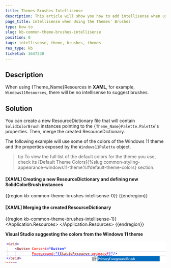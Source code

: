 ```yaml
---
title: Themes Brushes Intellisense
description: This article will show you how to add intellisense when using the brushes of the themes in XAML.
page_title: Intellisense when Using the Themes' Brushes
type: how-to
slug: kb-common-theme-brushes-intellisense
position: 0
tags: intellisense, theme, brushes, themes
res_type: kb
ticketid: 1647230
---
```


## Description

When using {Theme_Name}Resources in __XAML__, for example, `Windows11Resources`, there will be no intellisense to suggest brushes.

## Solution

You can create a new ResourceDictionary file that will contain `SolidColorBrush` instances pointing to the `{Theme_Name}Palette.Palette`'s properties. Then, merge the created ResourceDictionary.

The following example will use some of the colors of the Windows 11 theme and the properties exposed by the `Windows11Palette` object.

>tip To view the full list of the default colors for the theme you use, check its [Default Theme Colors]{%slug common-styling-appearance-windows11-theme%#default-theme-colors} section.

#### __[XAML] Creating a new ResourceDictionary and defining new SolidColorBrush instances__
{{region kb-common-theme-brushes-intellisense-0}}
    <ResourceDictionary xmlns="http://schemas.microsoft.com/winfx/2006/xaml/presentation"
                        xmlns:x="http://schemas.microsoft.com/winfx/2006/xaml"
                        xmlns:telerik="http://schemas.telerik.com/2008/xaml/presentation">
        <SolidColorBrush x:Key="PrimaryForegroundBrush" Color="{Binding Source={x:Static telerik:Windows11Palette.Palette}, Path=PrimaryForegroundColor}" />
        <SolidColorBrush x:Key="SecondaryForegroundBrush" Color="{Binding Source={x:Static telerik:Windows11Palette.Palette}, Path=SecondaryForegroundColor}" />
        <SolidColorBrush x:Key="TertiaryForegroundBrush" Color="{Binding Source={x:Static telerik:Windows11Palette.Palette}, Path=TertiaryForegroundColor}" />
        <SolidColorBrush x:Key="DisabledForegroundBrush" Color="{Binding Source={x:Static telerik:Windows11Palette.Palette}, Path=DisabledForegroundColor}" />
        <SolidColorBrush x:Key="AccentControlForegroundBrush" Color="{Binding Source={x:Static telerik:Windows11Palette.Palette}, Path=AccentControlForegroundColor}" />
        <SolidColorBrush x:Key="IconBrush" Color="{Binding Source={x:Static telerik:Windows11Palette.Palette}, Path=IconColor}" />
        <SolidColorBrush x:Key="IconSecondaryBrush" Color="{Binding Source={x:Static telerik:Windows11Palette.Palette}, Path=IconSecondaryColor}" />
        <SolidColorBrush x:Key="PrimaryBackgroundBrush" Color="{Binding Source={x:Static telerik:Windows11Palette.Palette}, Path=PrimaryBackgroundColor}" />
        <SolidColorBrush x:Key="PrimarySolidBackgroundBrush" Color="{Binding Source={x:Static telerik:Windows11Palette.Palette}, Path=PrimarySolidBackgroundColor}" />
        <SolidColorBrush x:Key="SecondaryBackgroundBrush" Color="{Binding Source={x:Static telerik:Windows11Palette.Palette}, Path=SecondaryBackgroundColor}" />
        <SolidColorBrush x:Key="TertiaryBackgroundBrush" Color="{Binding Source={x:Static telerik:Windows11Palette.Palette}, Path=TertiaryBackgroundColor}" />
        <SolidColorBrush x:Key="TertiarySmokeBackgroundBrush" Color="{Binding Source={x:Static telerik:Windows11Palette.Palette}, Path=TertiarySmokeBackgroundColor}" />
        <SolidColorBrush x:Key="SubtleBrush" Color="{Binding Source={x:Static telerik:Windows11Palette.Palette}, Path=SubtleColor}" />
        <SolidColorBrush x:Key="SubtleSecondaryBrush" Color="{Binding Source={x:Static telerik:Windows11Palette.Palette}, Path=SubtleSecondaryColor}" />
        <SolidColorBrush x:Key="AlternativeBrush" Color="{Binding Source={x:Static telerik:Windows11Palette.Palette}, Path=AlternativeColor}" />
        <SolidColorBrush x:Key="OverlayBrush" Color="{Binding Source={x:Static telerik:Windows11Palette.Palette}, Path=OverlayColor}" />
        <SolidColorBrush x:Key="PrimaryBorderBrush" Color="{Binding Source={x:Static telerik:Windows11Palette.Palette}, Path=PrimaryBorderColor}" />
        <SolidColorBrush x:Key="PrimarySolidBorderBrush" Color="{Binding Source={x:Static telerik:Windows11Palette.Palette}, Path=PrimarySolidBorderColor}" />
        <SolidColorBrush x:Key="SecondaryBorderBrush" Color="{Binding Source={x:Static telerik:Windows11Palette.Palette}, Path=SecondaryBorderColor}" />
        <SolidColorBrush x:Key="TertiaryBorderBrush" Color="{Binding Source={x:Static telerik:Windows11Palette.Palette}, Path=TertiaryBorderColor}" />
        <SolidColorBrush x:Key="ButtonBorderBrush" Color="{Binding Source={x:Static telerik:Windows11Palette.Palette}, Path=ButtonBorderGradientStop1Color}" />
        <SolidColorBrush x:Key="InputBorderBrush" Color="{Binding Source={x:Static telerik:Windows11Palette.Palette}, Path=InputBorderGradientStop1Color}" />
        <SolidColorBrush x:Key="AccentControlBorderBrush" Color="{Binding Source={x:Static telerik:Windows11Palette.Palette}, Path=AccentControlBorderGradientStop1Color}" />
        <SolidColorBrush x:Key="StrokeBrush" Color="{Binding Source={x:Static telerik:Windows11Palette.Palette}, Path=StrokeColor}" />
        <SolidColorBrush x:Key="FocusBrush" Color="{Binding Source={x:Static telerik:Windows11Palette.Palette}, Path=FocusColor}" />
        <SolidColorBrush x:Key="FocusInnerBrush" Color="{Binding Source={x:Static telerik:Windows11Palette.Palette}, Path=FocusInnerColor}" />
        <SolidColorBrush x:Key="MouseOverBackgroundBrush" Color="{Binding Source={x:Static telerik:Windows11Palette.Palette}, Path=MouseOverBackgroundColor}" />
        <SolidColorBrush x:Key="MouseOverBorderBrush" Color="{Binding Source={x:Static telerik:Windows11Palette.Palette}, Path=MouseOverBorderGradientStop1Color}" />
        <SolidColorBrush x:Key="PressedBackgroundBrush" Color="{Binding Source={x:Static telerik:Windows11Palette.Palette}, Path=PressedBackgroundColor}" />
        <SolidColorBrush x:Key="SelectedBrush" Color="{Binding Source={x:Static telerik:Windows11Palette.Palette}, Path=SelectedColor}" />
        <SolidColorBrush x:Key="SelectedMouseOverBrush" Color="{Binding Source={x:Static telerik:Windows11Palette.Palette}, Path=SelectedMouseOverColor}" />
        <SolidColorBrush x:Key="SelectedUnfocusedBrush" Color="{Binding Source={x:Static telerik:Windows11Palette.Palette}, Path=SelectedUnfocusedColor}" />
        <SolidColorBrush x:Key="ReadOnlyBackgroundBrush" Color="{Binding Source={x:Static telerik:Windows11Palette.Palette}, Path=ReadOnlyBackgroundColor}" />
        <SolidColorBrush x:Key="ReadOnlyBorderBrush" Color="{Binding Source={x:Static telerik:Windows11Palette.Palette}, Path=ReadOnlyBorderColor}" />
        <SolidColorBrush x:Key="DisabledBackgroundBrush" Color="{Binding Source={x:Static telerik:Windows11Palette.Palette}, Path=DisabledBackgroundColor}" />
        <SolidColorBrush x:Key="DisabledBorderBrush" Color="{Binding Source={x:Static telerik:Windows11Palette.Palette}, Path=DisabledBorderColor}" />
        <SolidColorBrush x:Key="ValidationBrush" Color="{Binding Source={x:Static telerik:Windows11Palette.Palette}, Path=ValidationColor}" />
    </ResourceDictionary>
{{endregion}}

#### __[XAML] Merging the created ResourceDictionary__
{{region kb-common-theme-brushes-intellisense-1}}
    <Application.Resources>
        <ResourceDictionary Source="Windows11BrushesResourceDictionary.xaml"/>
    </Application.Resources>
{{endregion}}

__Visual Studio suggesting the colors from the Windows 11 theme__

![Visual Studio suggesting the colors from the Windows 11 theme](images/kb-common-theme-brushes-intellisense-0.png)